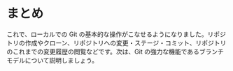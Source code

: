 # まとめ

これで、ローカルでの Git の基本的な操作がこなせるようになりました。リポジトリの作成やクローン、リポジトリへの変更・ステージ・コミット、リポジトリのこれまでの変更履歴の閲覧などです。次は、Git の強力な機能であるブランチモデルについて説明しましょう。
